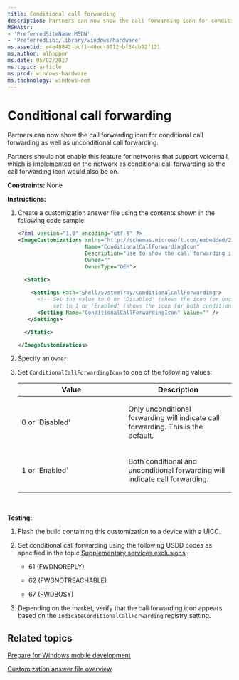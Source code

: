 ```yaml
---
title: Conditional call forwarding
description: Partners can now show the call forwarding icon for conditional call forwarding as well as unconditional call forwarding.
MSHAttr:
- 'PreferredSiteName:MSDN'
- 'PreferredLib:/library/windows/hardware'
ms.assetid: e4e48842-bcf1-40ec-8012-bf34cb92f121
ms.author: alhopper
ms.date: 05/02/2017
ms.topic: article
ms.prod: windows-hardware
ms.technology: windows-oem
---
```


# Conditional call forwarding


Partners can now show the call forwarding icon for conditional call forwarding as well as unconditional call forwarding.

Partners should not enable this feature for networks that support voicemail, which is implemented on the network as conditional call forwarding so the call forwarding icon would also be on.

<a href="" id="constraints---none"></a>**Constraints:** None  

<a href="" id="instructions-"></a>**Instructions:**  
1.  Create a customization answer file using the contents shown in the following code sample.

    ```XML
    <?xml version="1.0" encoding="utf-8" ?>  
    <ImageCustomizations xmlns="http://schemas.microsoft.com/embedded/2004/10/ImageUpdate"  
                         Name="ConditionalCallForwardingIcon"  
                         Description="Use to show the call forwarding icon for conditional call forwarding as well as unconditional call forwarding."  
                         Owner=""  
                         OwnerType="OEM"> 
      
      <Static>  

        <Settings Path="Shell/SystemTray/ConditionalCallForwarding">  
          <!-- Set the value to 0 or 'Disabled' (shows the icon for unconditional call forwarding only), or
               set to 1 or 'Enabled' (shows the icon for both conditional and unconditional call forwarding) -->
          <Setting Name="ConditionalCallForwardingIcon" Value="" />    
       </Settings>  

      </Static>

    </ImageCustomizations>
    ```

2.  Specify an `Owner`.

3.  Set `ConditionalCallForwardingIcon` to one of the following values:

    <table>
    <colgroup>
    <col width="50%" />
    <col width="50%" />
    </colgroup>
    <thead>
    <tr class="header">
    <th>Value</th>
    <th>Description</th>
    </tr>
    </thead>
    <tbody>
    <tr class="odd">
    <td><p>0 or 'Disabled'</p></td>
    <td><p>Only unconditional forwarding will indicate call forwarding. This is the default.</p></td>
    </tr>
    <tr class="even">
    <td><p>1 or 'Enabled'</p></td>
    <td><p>Both conditional and unconditional forwarding will indicate call forwarding.</p></td>
    </tr>
    </tbody>
    </table>

     

<a href="" id="testing-"></a>**Testing:**  
1.  Flash the build containing this customization to a device with a UICC.

2.  Set conditional call forwarding using the following USDD codes as specified in the topic [Supplementary services exclusions](supplementary-services-exclusions.md):

    -   61 (FWDNOREPLY)

    -   62 (FWDNOTREACHABLE)

    -   67 (FWDBUSY)

3.  Depending on the market, verify that the call forwarding icon appears based on the `IndicateConditionalCallForwarding` registry setting.

## Related topics

[Prepare for Windows mobile development](https://docs.microsoft.com/en-us/windows-hardware/manufacture/mobile/preparing-for-windows-mobile-development)

[Customization answer file overview](https://docs.microsoft.com/en-us/windows-hardware/customize/mobile/mcsf/customization-answer-file)